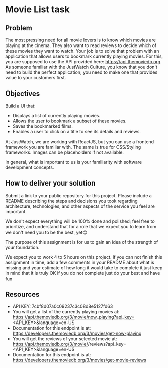 # Movie List task

## Problem
The most pressing need for all movie lovers is to know which movies are playing at the cinema. 
They also want to read reviews to decide which of these movies they want to watch.
Your job is to solve that problem with an application that allows users to bookmark currently 
playing movies. For this, you are supposed to use the API provided here: https://api.themoviedb.org.
As someone familiar with the JustWatch Culture, you know that you don't need to build the 
perfect application; you need to make one that provides value to your customers first.

## Objectives
Build a UI that:
  * Displays a list of currently playing movies.
  * Allows the user to bookmark a subset of these movies.
  * Saves the bookmarked films.
  * Enables a user to click on a title to see its details and reviews.

At JustWatch, we are working with ReactJS, but you can use a frontend framework you are 
familiar with. The same is true for CSS/Styling frameworks. Images can be placeholders 
if not available.

In general, what is important to us is your familiarity with software development concepts.

## How to deliver your solution
Submit a link to your public repository for this project. 
Please include a README describing the steps and decisions you took regarding 
architecture, technologies, and other aspects of the service you feel are important.

We don't expect everything will be 100% done and polished; feel free to prioritize, and understand that
for a role that we expect you to learn from we don't need you to be the best, yet😊

The purpose of this assignment is for us to gain an idea of the strength of your foundation.

We expect you to work 4 to 5 hours on this project. If you can not finish 
this assignment in time, add a few comments in your README about what is missing 
and your estimate of how long it would take to complete it,just keep in mind that it is truly OK if you do not complete
just do your best and have fun

## Resources
  * API KEY: 7cbf8d07a0c09237c3c08d8e5127fd63
  * You will get a list of the currently playing movies at: 
    https://api.themoviedb.org/3/movie/now_playing?api_key=<API_KEY>&language=en-US
  * Documentation for this endpoint is at:
    https://developers.themoviedb.org/3/movies/get-now-playing
  * You will get the reviews of your selected movie at:
    https://api.themoviedb.org/3/movie/<movieId>/reviews?api_key=<API_KEY>&language=en-US
  * Documentation for this endpoint is at:
    https://developers.themoviedb.org/3/movies/get-movie-reviews
  
